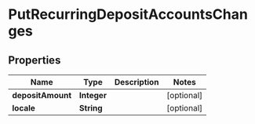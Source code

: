 

# PutRecurringDepositAccountsChanges

## Properties

Name | Type | Description | Notes
------------ | ------------- | ------------- | -------------
**depositAmount** | **Integer** |  |  [optional]
**locale** | **String** |  |  [optional]



